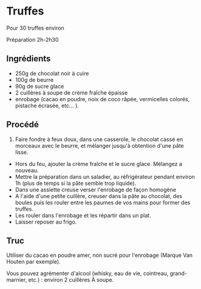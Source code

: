 # Truffes

Pour 30 truffes environ

Préparation 2h-2h30

## Ingrédients

* 250g de chocolat noir à cuire
* 100g de beurre
* 90g de sucre glace
* 2 cuillères à soupe de crème fraîche épaisse
* enrobage (cacao en poudre, noix de coco râpée, vermicelles colorés, pistache écrasée, etc... ).

## Procédé

1. Faire fondre à feux doux, dans une casserole, le chocolat cassé en morceaux avec le beurre, et mélanger jusqu'à obtention d'une pâte lisse.
- Hors du feu, ajouter la crème fraîche et le sucre glace. Mélangez a nouveau.
- Mettre la préparation dans un saladier, au réfrigérateur pendant environ 1h (plus de temps si la pâte semble trop liquide).
- Dans une assiette creuse verser l'enrobage de façon homogène
- A l'aide d'une petite cuillère, creuser dans la pâte au chocolat, des boules puis les rouler entre les paumes de vos mains pour former des truffes.
- Les rouler dans l'enrobage et les répartir dans un plat.
- Laisser reposer au frigo.

## Truc

Utiliser du cacao en poudre amer, non sucré pour l'enrobage (Marque Van Houten par exemple).

Vous pouvez agrémenter d'alcool (whisky, eau de vie, cointreau, grand-marnier, etc.) : environ 2 cuillères À soupe.
